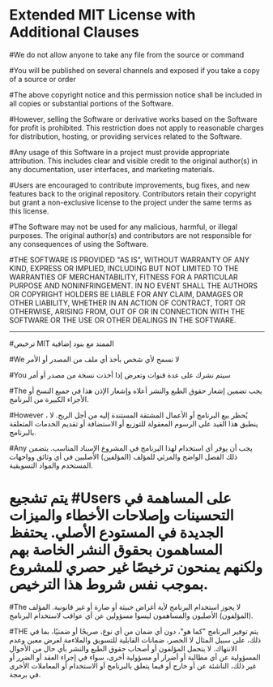 # Extended MIT License with Additional Clauses

#We do not allow anyone to take any file from the source or command

#You will be published on several channels and exposed if you take a copy of a source or order

#The above copyright notice and this permission notice shall be included in all copies or substantial portions of the Software.


#However, selling the Software or derivative works based on the Software for profit is prohibited. This restriction does not apply to reasonable charges for distribution, hosting, or providing services related to the Software.

#Any usage of this Software in a project must provide appropriate attribution. This includes clear and visible credit to the original author(s) in any documentation, user interfaces, and marketing materials.

#Users are encouraged to contribute improvements, bug fixes, and new features back to the original repository. Contributors retain their copyright but grant a non-exclusive license to the project under the same terms as this license.

#The Software may not be used for any malicious, harmful, or illegal purposes. The original author(s) and contributors are not responsible for any consequences of using the Software.

#THE SOFTWARE IS PROVIDED "AS IS", WITHOUT WARRANTY OF ANY KIND, EXPRESS OR IMPLIED, INCLUDING BUT NOT LIMITED TO THE WARRANTIES OF MERCHANTABILITY, FITNESS FOR A PARTICULAR PURPOSE AND NONINFRINGEMENT. IN NO EVENT SHALL THE AUTHORS OR COPYRIGHT HOLDERS BE LIABLE FOR ANY CLAIM, DAMAGES OR OTHER LIABILITY, WHETHER IN AN ACTION OF CONTRACT, TORT OR OTHERWISE, ARISING FROM, OUT OF OR IN CONNECTION WITH THE SOFTWARE OR THE USE OR OTHER DEALINGS IN THE SOFTWARE.

- - - - - -

#ترخيص MIT الممتد مع بنود إضافية

#We لا نسمح لأي شخص بأخذ أي ملف من المصدر أو الأمر

#You سيتم نشرك على عدة قنوات وتعرض إذا أخذت نسخة من مصدر أو أمر

#The يجب تضمين إشعار حقوق الطبع والنشر أعلاه وإشعار الإذن هذا في جميع النسخ أو الأجزاء الكبيرة من البرنامج.

#However ، يُحظر بيع البرنامج أو الأعمال المشتقة المستندة إليه من أجل الربح. لا ينطبق هذا القيد على الرسوم المعقولة للتوزيع أو الاستضافة أو تقديم الخدمات المتعلقة بالبرنامج.

#Any يجب أن يوفر أي استخدام لهذا البرنامج في المشروع الإسناد المناسب. يتضمن ذلك الفضل الواضح والمرئي للمؤلف (المؤلفين) الأصليين في أي وثائق وواجهات المستخدم والمواد التسويقية.

# يتم تشجيع #Users على المساهمة في التحسينات وإصلاحات الأخطاء والميزات الجديدة في المستودع الأصلي. يحتفظ المساهمون بحقوق النشر الخاصة بهم ولكنهم يمنحون ترخيصًا غير حصري للمشروع بموجب نفس شروط هذا الترخيص.

#The لا يجوز استخدام البرنامج لأية أغراض خبيثة أو ضارة أو غير قانونية. المؤلف (المؤلفون) الأصليون والمساهمون ليسوا مسؤولين عن أي عواقب لاستخدام البرنامج.

#THE يتم توفير البرنامج "كما هو"، دون أي ضمان من أي نوع، صريحًا أو ضمنيًا، بما في ذلك، على سبيل المثال لا الحصر، ضمانات القابلية للتسويق والملاءمة لغرض معين وعدم الانتهاك. لا يتحمل المؤلفون أو أصحاب حقوق الطبع والنشر بأي حال من الأحوال المسؤولية عن أي مطالبة أو أضرار أو مسؤولية أخرى، سواء في إجراء العقد أو الضرر أو غير ذلك، الناشئة عن أو خارج أو فيما يتعلق بالبرنامج أو الاستخدام أو المعاملات الأخرى في برمجة.
